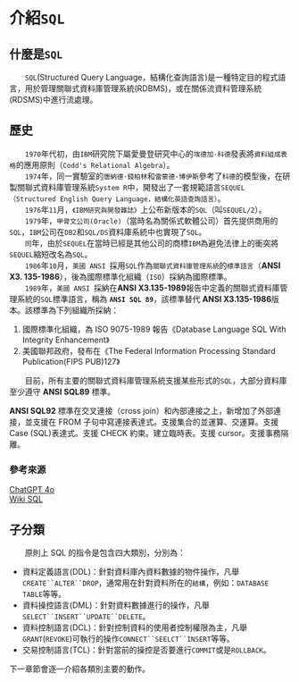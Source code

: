 # 介紹`SQL`

## 什麼是`SQL`

&emsp;&emsp;`SQL`(Structured Query Language，結構化查詢語言)是一種特定目的程式語言，用於管理關聯式資料庫管理系統(RDBMS)，或在關係流資料管理系統(RDSMS)中進行流處理。

## 歷史

&emsp;&emsp;`1970`年代初，由`IBM`研究院下屬愛曼登研究中心的`埃德加·科德`發表將`資料組成表格`的應用原則（`Codd's Relational Algebra`）。</br>
&emsp;&emsp;`1974`年，同一實驗室的`唐納德·錢柏林`和`雷蒙德·博伊斯`參考了`科德`的模型後，在研製關聯式資料庫管理系統`System R`中，開發出了一套規範語言`SEQUEL（Structured English Query Language，結構化英語查詢語言）`。</br>
&emsp;&emsp;`1976`年`11`月，`《IBM研究與開發雜誌》`上公布新版本的`SQL`（叫`SEQUEL/2`）。<br/>
&emsp;&emsp;`1979`年，`甲骨文公司(Oracle)`（當時名為關係式軟體公司）首先提供商用的`SQL`，`IBM`公司在`DB2`和`SQL/DS`資料庫系統中也實現了`SQL`。</br>
&emsp;&emsp;`同`年，由於`SEQUEL`在當時已經是其他公司的商標`IBM`為避免法律上的衝突將`SEQUEL`縮短改名為`SQL`。</br>
&emsp;&emsp;`1986`年`10`月，`美國 ANSI `採用`SQL`作為`關聯式資料庫管理系統`的`標準語言`（**ANSI X3. 135-1986**），後為國際標準化組織（`ISO`）採納為國際標準。</br>
&emsp;&emsp;`1989`年，`美國 ANSI `採納在**ANSI X3.135-1989**報告中定義的關聯式資料庫管理系統的`SQL`標準語言，稱為 **`ANSI SQL 89`**，該標準替代 **ANSI X3.135-1986**版本。該標準為下列組織所採納：</br>

1. 國際標準化組織，為 ISO 9075-1989 報告《Database Language SQL With Integrity Enhancement》
2. 美國聯邦政府，發布在《The Federal Information Processing Standard Publication(FIPS PUB)127》

&emsp;&emsp;目前，所有主要的關聯式資料庫管理系統支援某些形式的`SQL`，大部分資料庫至少遵守 **ANSI SQL89** 標準。

**ANSI SQL92** 標準在交叉連接（cross join）和內部連接之上，新增加了外部連接，並支援在 FROM 子句中寫連接表達式。支援集合的並運算、交運算。支援 Case (SQL)表達式。支援 CHECK 約束。建立臨時表。支援 cursor。支援事務隔離。

### 參考來源

[ChatGPT 4o](https://chatgpt.com/share/6728bf00-fad0-8000-8597-8ef22f466694)</br>
[Wiki SQL](https://zh.wikipedia.org/zh-tw/SQL)

## 子分類

&emsp;&emsp;原則上 SQL 的指令是包含四大類別，分別為：

-   資料定義語言(DDL)：針對資料庫內資料數據的物件操作，凡舉` CREATE``ALTER``DROP `，通常用在針對資料所在的`結構`，例如：`DATABASE` `TABLE`等等。
-   資料操控語言(DML)：針對資料數據進行的操作，凡舉` SELECT``INSERT``UPDATE``DELETE `。
-   資料控制語言(DCL)：針對控制資料的使用者控制權限為主，凡舉`GRANT`(`REVOKE`)可執行的操作` CONNECT``SEELCT``INSERT `等等。
-   交易控制語言(TCL)：針對當前的操控是否要進行`COMMIT`或是`ROLLBACK`。

下一章節會逐一介紹各類別主要的動作。
